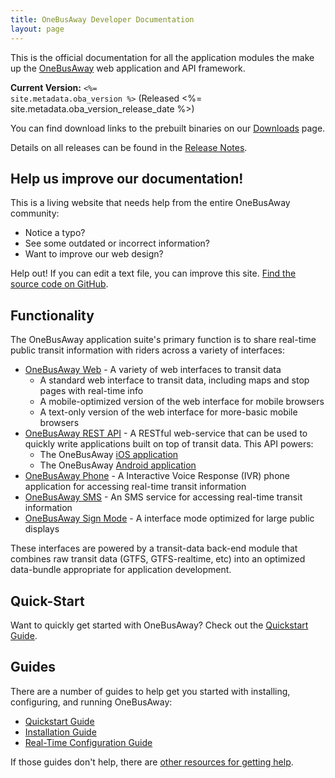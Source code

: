 ```yaml
---
title: OneBusAway Developer Documentation
layout: page
---
```


This is the official documentation for all the application modules the make up the [OneBusAway](http://onebusaway.org) web application and API framework.

**Current Version:** <code><%= site.metadata.oba_version %></code> (Released <%= site.metadata.oba_version_release_date %>)

You can find download links to the prebuilt binaries on our [Downloads](/downloads) page.

Details on all releases can be found in the [Release Notes](/release-notes).

## Help us improve our documentation!

This is a living website that needs help from the entire OneBusAway community:

* Notice a typo?
* See some outdated or incorrect information?
* Want to improve our web design?

Help out! If you can edit a text file, you can improve this site. [Find the source
code on GitHub](https://github.com/onebusAway/onebusaway-docs).

## Functionality

The OneBusAway application suite's primary function is to share real-time public transit information with riders across
a variety of interfaces:

* [OneBusAway Web](/features/web) - A variety of web interfaces to transit data
    * A standard web interface to transit data, including maps and stop pages with real-time info
    * A mobile-optimized version of the web interface for mobile browsers
    * A text-only version of the web interface for more-basic mobile browsers
* [OneBusAway REST API](/api/where) - A RESTful web-service that can be used to quickly write applications
built on top of transit data.  This API powers:
    * The OneBusAway [iOS application](https://github.com/onebusaway/onebusaway-ios)
    * The OneBusAway [Android application](https://github.com/onebusaway/onebusaway-android)
* [OneBusAway Phone](/features/phone-and-sms) - A Interactive Voice Response (IVR) phone application for accessing real-time transit information
* [OneBusAway SMS](/features/phone-and-sms) - An SMS service for accessing real-time transit information
* [OneBusAway Sign Mode](/features/sign-mode) - A interface mode optimized for large public displays

These interfaces are powered by a transit-data back-end module that combines raw transit data (GTFS, GTFS-realtime, etc)
into an optimized data-bundle appropriate for application development.

## Quick-Start

Want to quickly get started with OneBusAway? Check out the [Quickstart Guide](/guides/quickstart-guide).

## Guides

There are a number of guides to help get you started with installing, configuring, and running OneBusAway:

* [Quickstart Guide](/guides/quickstart-guide)
* [Installation Guide](/guides/installation-guide)
* [Real-Time Configuration Guide](/guides/realtime-configuration-guide)

If those guides don't help, there are [other resources for getting help](/getting-help).
